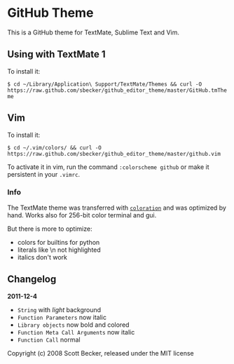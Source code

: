 # GitHub Theme

This is a GitHub theme for TextMate, Sublime Text and Vim.

## Using with TextMate 1

To install it:

`$ cd ~/Library/Application\ Support/TextMate/Themes && curl -O https://raw.github.com/sbecker/github_editor_theme/master/GitHub.tmTheme`

## Vim

To install it:

`$ cd ~/.vim/colors/ && curl -O https://raw.github.com/sbecker/github_editor_theme/master/github.vim`

To activate it in vim, run the command `:colorscheme github` or make it persistent in your `.vimrc`.

### Info

The TextMate theme was transferred with [`coloration`](http://coloration.sickill.net/) and was optimized by hand. Works also for 256-bit color terminal and gui.

But there is more to optimize:

 * colors for builtins for python
 * literals like \n not highlighted
 * italics don't work

## Changelog

 **2011-12-4**

  * `String` with *light* background
  * `Function Parameters` now italic
  * `Library objects` now bold and colored
  * `Function Meta Call Arguments` now italic
  * `Function Call` normal

Copyright (c) 2008 Scott Becker, released under the MIT license
